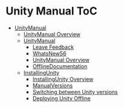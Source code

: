 Unity Manual ToC
================
 - [UnityManual]()
	 - [UnityManual Overview](UnityManual.md)
	 - [UnityManual]()
		 - [Leave Feedback](LeaveFeedback.md)
		 - [WhatsNew56](WhatsNew56.md)
		 - [UnityManual Overview](UnityManual_1.md)
		 - [OfflineDocumentation](OfflineDocumentation.md)
	 - [InstallingUnity]()
		 - [InstallingUnity Overview](InstallingUnity.md)
		 - [ManualVersions](ManualVersions.md)
		 - [Switching between Unity versions](SwitchingDocumentationVersions.md)
		 - [Deploying Unity Offline](DeployingUnityOffline.md)

